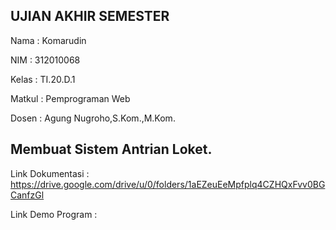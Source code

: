 ## UJIAN AKHIR SEMESTER

Nama : Komarudin <p>
NIM  : 312010068 <p>
Kelas : TI.20.D.1 <p>
Matkul : Pemprograman Web <p>
Dosen : Agung Nugroho,S.Kom.,M.Kom. <p>

## Membuat Sistem Antrian Loket.

Link Dokumentasi : https://drive.google.com/drive/u/0/folders/1aEZeuEeMpfplq4CZHQxFvv0BGCanfzGl <p>
Link Demo Program : 
